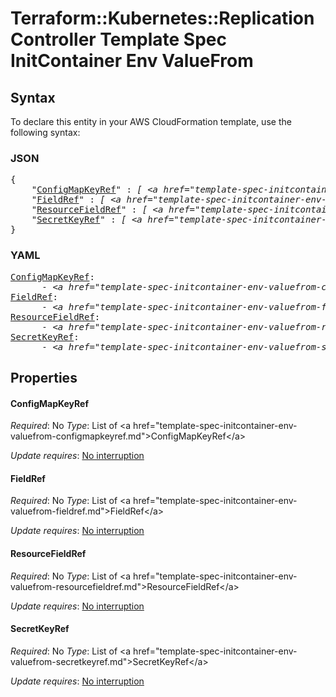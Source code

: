 # Terraform::Kubernetes::ReplicationController Template Spec InitContainer Env ValueFrom

## Syntax

To declare this entity in your AWS CloudFormation template, use the following syntax:

### JSON

<pre>
{
    "<a href="#configmapkeyref" title="ConfigMapKeyRef">ConfigMapKeyRef</a>" : <i>[ &lt;a href=&#34;template-spec-initcontainer-env-valuefrom-configmapkeyref.md&#34;&gt;ConfigMapKeyRef&lt;/a&gt;, ... ]</i>,
    "<a href="#fieldref" title="FieldRef">FieldRef</a>" : <i>[ &lt;a href=&#34;template-spec-initcontainer-env-valuefrom-fieldref.md&#34;&gt;FieldRef&lt;/a&gt;, ... ]</i>,
    "<a href="#resourcefieldref" title="ResourceFieldRef">ResourceFieldRef</a>" : <i>[ &lt;a href=&#34;template-spec-initcontainer-env-valuefrom-resourcefieldref.md&#34;&gt;ResourceFieldRef&lt;/a&gt;, ... ]</i>,
    "<a href="#secretkeyref" title="SecretKeyRef">SecretKeyRef</a>" : <i>[ &lt;a href=&#34;template-spec-initcontainer-env-valuefrom-secretkeyref.md&#34;&gt;SecretKeyRef&lt;/a&gt;, ... ]</i>
}
</pre>

### YAML

<pre>
<a href="#configmapkeyref" title="ConfigMapKeyRef">ConfigMapKeyRef</a>: <i>
      - &lt;a href=&#34;template-spec-initcontainer-env-valuefrom-configmapkeyref.md&#34;&gt;ConfigMapKeyRef&lt;/a&gt;</i>
<a href="#fieldref" title="FieldRef">FieldRef</a>: <i>
      - &lt;a href=&#34;template-spec-initcontainer-env-valuefrom-fieldref.md&#34;&gt;FieldRef&lt;/a&gt;</i>
<a href="#resourcefieldref" title="ResourceFieldRef">ResourceFieldRef</a>: <i>
      - &lt;a href=&#34;template-spec-initcontainer-env-valuefrom-resourcefieldref.md&#34;&gt;ResourceFieldRef&lt;/a&gt;</i>
<a href="#secretkeyref" title="SecretKeyRef">SecretKeyRef</a>: <i>
      - &lt;a href=&#34;template-spec-initcontainer-env-valuefrom-secretkeyref.md&#34;&gt;SecretKeyRef&lt;/a&gt;</i>
</pre>

## Properties

#### ConfigMapKeyRef

_Required_: No
_Type_: List of &lt;a href=&#34;template-spec-initcontainer-env-valuefrom-configmapkeyref.md&#34;&gt;ConfigMapKeyRef&lt;/a&gt;

_Update requires_: [No interruption](https://docs.aws.amazon.com/AWSCloudFormation/latest/UserGuide/using-cfn-updating-stacks-update-behaviors.html#update-no-interrupt)

#### FieldRef

_Required_: No
_Type_: List of &lt;a href=&#34;template-spec-initcontainer-env-valuefrom-fieldref.md&#34;&gt;FieldRef&lt;/a&gt;

_Update requires_: [No interruption](https://docs.aws.amazon.com/AWSCloudFormation/latest/UserGuide/using-cfn-updating-stacks-update-behaviors.html#update-no-interrupt)

#### ResourceFieldRef

_Required_: No
_Type_: List of &lt;a href=&#34;template-spec-initcontainer-env-valuefrom-resourcefieldref.md&#34;&gt;ResourceFieldRef&lt;/a&gt;

_Update requires_: [No interruption](https://docs.aws.amazon.com/AWSCloudFormation/latest/UserGuide/using-cfn-updating-stacks-update-behaviors.html#update-no-interrupt)

#### SecretKeyRef

_Required_: No
_Type_: List of &lt;a href=&#34;template-spec-initcontainer-env-valuefrom-secretkeyref.md&#34;&gt;SecretKeyRef&lt;/a&gt;

_Update requires_: [No interruption](https://docs.aws.amazon.com/AWSCloudFormation/latest/UserGuide/using-cfn-updating-stacks-update-behaviors.html#update-no-interrupt)

